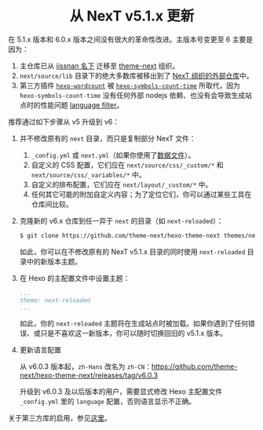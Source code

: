 <h1 align="center">从 NexT v5.1.x 更新</h1>

在 5.1.x 版本和 6.0.x 版本之间没有很大的革命性改进。主版本号变更至 6 主要是因为：

1. 主仓库已从 [iissnan 名下](https://github.com/iissnan/hexo-theme-next) 迁移至 [theme-next](https://github.com/theme-next) 组织。
2. `next/source/lib` 目录下的绝大多数库被移出到了 [NexT 组织的外部仓库](https://github.com/theme-next)中。
3. 第三方插件 [`hexo-wordcount`](https://github.com/willin/hexo-wordcount) 被 [`hexo-symbols-count-time`](https://github.com/theme-next/hexo-symbols-count-time) 所取代，因为 `hexo-symbols-count-time` 没有任何外部 nodejs 依赖、也没有会导致生成站点时的性能问题 [language filter](https://github.com/willin/hexo-wordcount/issues/7)。

推荐通过如下步骤从 v5 升级到 v6：

1. 并不修改原有的 `next` 目录，而只是复制部分 NexT 文件：
    1. `_config.yml` 或 `next.yml`（如果你使用了[数据文件](DATA-FILES.md)）。
    2. 自定义的 CSS 配置，它们应在 `next/source/css/_custom/*` 和 `next/source/css/_variables/*` 中。
    3. 自定义的排布配置，它们应在 `next/layout/_custom/*` 中。
    4. 任何其它可能的附加自定义内容；为了定位它们，你可以通过某些工具在仓库间比较。
2. 克隆新的 v6.x 仓库到任一异于 `next` 的目录（如 `next-reloaded`）：
    ```sh
    $ git clone https://github.com/theme-next/hexo-theme-next themes/next-reloaded
    ```
    如此，你可以在不修改原有的 NexT v5.1.x 目录的同时使用 `next-reloaded` 目录中的新版本主题。
3. 在 Hexo 的主配置文件中设置主题：
    ```yml
    ...
    theme: next-reloaded
    ...
    ```
    如此，你的 `next-reloaded` 主题将在生成站点时被加载。如果你遇到了任何错误、或只是不喜欢这一新版本，你可以随时切换回旧的 v5.1.x 版本。

4. 更新语言配置

    从 v6.0.3 版本起，`zh-Hans` 改名为 `zh-CN`：https://github.com/theme-next/hexo-theme-next/releases/tag/v6.0.3
    
    升级到 v6.0.3 及以后版本的用户，需要显式修改 Hexo 主配置文件 `_config.yml` 里的 `language` 配置，否则语言显示不正确。

关于第三方库的启用，参见[这里](https://github.com/theme-next/hexo-theme-next/blob/master/docs/zh-CN/INSTALLATION.md#插件)。
